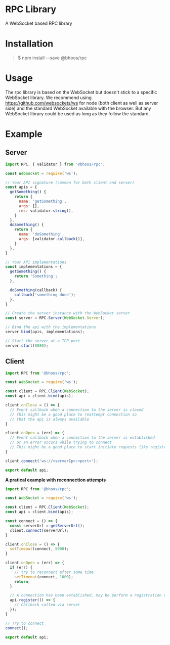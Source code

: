 # RPC Library
A WebSocket based RPC library

# Installation
> $ npm install --save @bhoos/rpc

# Usage
The rpc library is based on the WebSocket but doesn't stick to a specific
WebSocket library. We recommend using https://github.com/websockets/ws 
for node (both client as well as server side) and the standard WebSocket 
available with the browser. But any WebSocket library could be used as 
long as they follow the standard.

# Example
## Server
```javascript
import RPC, { validator } from '@bhoos/rpc';

const WebSocket = require('ws');

// Your API signature (common for both client and server)
const apis = {
  getSomething() { 
    return {
      name: 'getSomething',
      args: [],
      res: validator.string(),
    }
  },
  doSomething() {
    return {
      name: 'doSomething',
      args: [validator.callback()],
    }
  },
}

// Your API implementations
const implementations = {
  getSomething() {
    return 'Something';
  },

  doSomething(callback) {
    callback('something done');
  },
}

// Create the server instance with the WebSocket server
const server = RPC.Server(WebSocket.Server);

// Bind the api with the implementations
server.bind(apis, implementations);

// Start the server at a TCP port
server.start(8080);
```

## Client
```javascript
import RPC from '@bhoos/rpc';

const WebSocket = require('ws');

const client = RPC.Client(WebSocket);
const api = client.bind(apis);

client.onClose = () => {
  // Event callback when a connection to the server is closed
  // This might be a good place to reattempt connection so
  // that the api is always available
}

client.onOpen = (err) => {
  // Event callback when a connection to the server is established
  // or an error occurs while trying to connect
  // This might be a good place to start initiate requests like registrations
}

client.connect('ws://<serverIp>:<port>');

export default api;
```

**A pratical example with reconnection attempts**

```javascript
import RPC from '@bhoos/rpc';

const WebSocket = require('ws');

const client = RPC.Client(WebSocket);
const api = client.bind(apis);

const connect = () => {
  const serverUrl = getServerUrl();
  client.connect(serverUrl);
}

client.onClose = () => {
  setTimeout(connect, 5000);
}

client.onOpen = (err) => {
  if (err) {
    // try to reconnect after some time
    setTimeout(connect, 1000);
    return;
  }

  // A connection has been established, may be perform a registration via the api
  api.register(() => {
    // Callback called via server
  });
}

// Try to connect
connect();

export default api;
```
